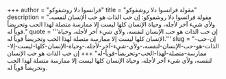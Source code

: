 +++
author = "فرانسوا دلا روشفوكو"
title = "مقولة فرانسوا دلا روشفوكو"
description = "مقولة فرانسوا دلا روشفوكو: إن حب الذات هو حب الإنسان لنفسه، ولأي شيء آخر لأجله، وحياة الإنسان كلها ليست إلا ممارسة متصلة لهذا الحب وتحريضاً قوياً له."
quote = '''إن حب الذات هو حب الإنسان لنفسه، ولأي شيء آخر لأجله، وحياة الإنسان كلها ليست إلا ممارسة متصلة لهذا الحب وتحريضاً قوياً له.'''
slug = "إن-حب-الذات-هو-حب-الإنسان-لنفسه،-ولأي-شيء-آخر-لأجله،-وحياة-الإنسان-كلها-ليست-إلا-ممارسة-متصلة-لهذا-الحب-وتحريضاً-قوياً-له"
+++
إن حب الذات هو حب الإنسان لنفسه، ولأي شيء آخر لأجله، وحياة الإنسان كلها ليست إلا ممارسة متصلة لهذا الحب وتحريضاً قوياً له.
